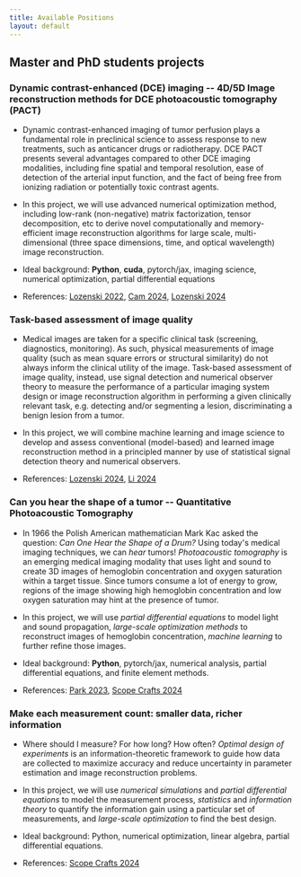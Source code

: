 ```yaml
---
title: Available Positions 
layout: default
---
```


## Master and PhD students projects

### Dynamic contrast-enhanced (DCE) imaging -- 4D/5D Image reconstruction methods for DCE photoacoustic tomography (PACT)
- Dynamic contrast-enhanced imaging of tumor perfusion plays a fundamental role in preclinical science to assess response to new treatments, such as anticancer drugs or radiotherapy. DCE PACT presents several advantages compared to other DCE imaging modalities, including fine spatial and temporal resolution, ease of detection of the arterial input function, and the fact of being free from ionizing radiation or potentially toxic contrast agents.
  
- In this project, we will use advanced numerical optimization method, including low-rank (non-negative) matrix factorization, tensor decomposition, etc to derive novel computationally and memory-efficient image reconstruction algorithms for large scale, multi-dimensional (three space dimensions, time, and optical wavelength) image reconstruction.

-	Ideal background: **Python**, **cuda**, pytorch/jax, imaging science, numerical optimization, partial differential equations

-	References: [Lozenski 2022](https://ieeexplore.ieee.org/document/9897089), [Cam 2024](https://doi.org/10.1117/1.JBO.29.S1.S11516), [Lozenski 2024](https://arxiv.org/abs/2403.03860)
  
### Task-based assessment of image quality
- Medical images are taken for a specific clinical task (screening, diagnostics, monitoring). As such, physical measurements of image quality (such as mean square errors or structural similarity) do not always inform the clinical utility of the image. Task-based assessment of image quality, instead, use signal detection and numerical observer theory to measure the performance of a particular imaging system design or image reconstruction algorithm in performing a given clinically relevant task, e.g. detecting and/or segmenting a lesion, discriminating a benign lesion from a tumor.

- In this project, we will combine machine learning and image science to develop and assess conventional (model-based) and learned image reconstruction method in a principled manner by use of statistical signal detection theory and numerical observers.

- References: [Lozenski 2024](https://ieeexplore.ieee.org/document/10384850), [Li 2024](https://doi.org/10.1117/1.JMI.11.2.026002)

### Can you hear the shape of a tumor -- Quantitative Photoacoustic Tomography
-	In 1966 the Polish American mathematician Mark Kac asked the question: _Can One Hear the Shape of a Drum?_
  Using today's medical imaging techniques, we can _hear_ tumors!
  _Photoacoustic tomography_ is an emerging medical imaging modality that uses light and sound to create 3D images 
  of hemoglobin concentration and oxygen saturation within a target tissue.
  Since tumors consume a lot of energy to grow, regions of the image showing high hemoglobin concentration and
  low oxygen saturation may hint at the presence of tumor.
  
-	In this project, we will use _partial differential equations_ to model light and sound propagation,
  _large-scale optimization methods_ to reconstruct images of hemoglobin concentration,
  _machine learning_ to further refine those images.
  
-	Ideal background: **Python**, pytorch/jax, numerical analysis, partial differential equations, and finite element methods.

- References: [Park 2023](https://doi.org/10.1117/1.JBO.28.6.066002), [Scope Crafts 2024](https://doi.org/10.1117/12.3005856)


### Make each measurement count: smaller data, richer information
-	Where should I measure? For how long? How often? _Optimal design of experiments_ is an information-theoretic framework
  to guide how data are collected to maximize accuracy and reduce uncertainty
  in parameter estimation and image reconstruction problems.
 	
-	In this project, we will use _numerical simulations_ and _partial differential equations_ to model the measurement process,
  _statistics_ and _information theory_ to quantify the information gain using a particular set of measurements,
   and _large-scale optimization_ to find the best design.
 	
-	Ideal background: Python, numerical optimization, linear algebra, partial differential equations.

- References: [Scope Crafts 2024](https://doi.org/10.1117/12.3005856)


